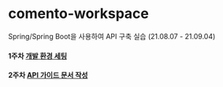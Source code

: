 # comento-workspace
Spring/Spring Boot을 사용하여 API 구축 실습 (21.08.07 - 21.09.04)

#### 1주차 [개발 환경 세팅](https://github.com/noohk329/comento-workspace/tree/main/%5B1%EC%A3%BC%EC%B0%A8%5D%20%EA%B0%9C%EB%B0%9C%ED%99%98%EA%B2%BD%EC%84%B8%ED%8C%85)

#### 2주차 [API 가이드 문서 작성](https://github.com/noohk329/comento-workspace/tree/main/%5B2%EC%A3%BC%EC%B0%A8%5D%20API%20%EA%B0%80%EC%9D%B4%EB%93%9C%20%EB%AC%B8%EC%84%9C)


